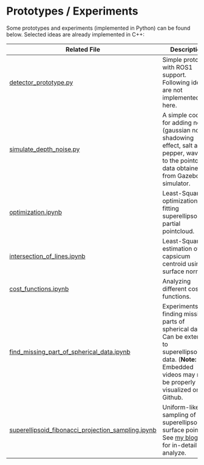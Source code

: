 # Prototypes / Experiments

Some prototypes and experiments (implemented in Python) can be found below. Selected ideas are already implemented in C++:

| Related File                                                 | Description                                                  |
| ------------------------------------------------------------ | ------------------------------------------------------------ |
| [detector_prototype.py](detector_prototype.py)               | Simple prototype with ROS1 support. Following ideas are not implemented here. |
| [simulate_depth_noise.py](simulate_depth_noise.py)           | A simple code for adding noises (gaussian noise, shadowing effect, salt and pepper, waves) to the pointcloud data obtained from Gazebo simulator. |
| [optimization.ipynb](optimization.ipynb)                     | Least-Squares optimization for fitting superellipsoid to partial pointcloud. |
| [intersection_of_lines.ipynb](intersection_of_lines.ipynb)   | Least-Squares estimation of capsicum centroid using surface normals. |
| [cost_functions.ipynb](cost_functions.ipynb)                 | Analyzing different cost functions.                          |
| [find_missing_part_of_spherical_data.ipynb](find_missing_part_of_spherical_data.ipynb) | Experiments for finding missing parts of spherical data. Can be extended to superellipsoidical data. (**Note:** Embedded videos may not be properly visualized on Github. |
| [superellipsoid_fibonacci_projection_sampling.ipynb](superellipsoid_fibonacci_projection_sampling.ipynb) | Uniform-like sampling of superellipsoid surface points. See [my blog post](https://salihmarangoz.github.io/blog/Superellipsoid_Sampling/) for in-detail analyze. |
